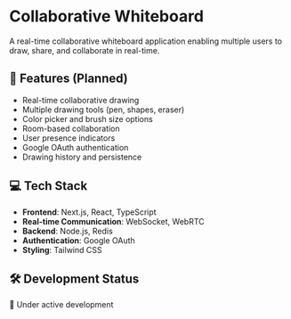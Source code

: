 # Collaborative Whiteboard

A real-time collaborative whiteboard application enabling multiple users to draw, share, and collaborate in real-time.

## 🚀 Features (Planned)

- Real-time collaborative drawing
- Multiple drawing tools (pen, shapes, eraser)
- Color picker and brush size options
- Room-based collaboration
- User presence indicators
- Google OAuth authentication
- Drawing history and persistence

## 💻 Tech Stack

- **Frontend**: Next.js, React, TypeScript
- **Real-time Communication**: WebSocket, WebRTC
- **Backend**: Node.js, Redis
- **Authentication**: Google OAuth
- **Styling**: Tailwind CSS

## 🛠️ Development Status

🚧 Under active development